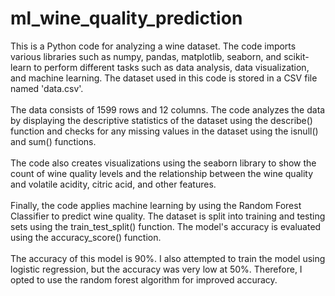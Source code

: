 # ml_wine_quality_prediction
This is a Python code for analyzing a wine dataset. The code imports various libraries such as numpy, pandas, matplotlib, seaborn, and scikit-learn to perform different tasks such as data analysis, data visualization, and machine learning. The dataset used in this code is stored in a CSV file named 'data.csv'.
<br/><br/>
The data consists of 1599 rows and 12 columns. The code analyzes the data by displaying the descriptive statistics of the dataset using the describe() function and checks for any missing values in the dataset using the isnull() and sum() functions.
<br/><br/>
The code also creates visualizations using the seaborn library to show the count of wine quality levels and the relationship between the wine quality and volatile acidity, citric acid, and other features.
<br/><br/>
Finally, the code applies machine learning by using the Random Forest Classifier to predict wine quality. The dataset is split into training and testing sets using the train_test_split() function. The model's accuracy is evaluated using the accuracy_score() function.
<br/><br/>The accuracy of this model is 90%. I also attempted to train the model using logistic regression, but the accuracy was very low at 50%. Therefore, I opted to use the random forest algorithm for improved accuracy.
